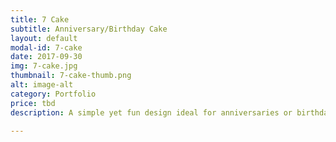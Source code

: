 ```yaml
---
title: 7 Cake
subtitle: Anniversary/Birthday Cake
layout: default
modal-id: 7-cake
date: 2017-09-30
img: 7-cake.jpg
thumbnail: 7-cake-thumb.png
alt: image-alt
category: Portfolio
price: tbd
description: A simple yet fun design ideal for anniversaries or birthdays. Your choice of flavouring and toppings. What's your number? :)

---
```

